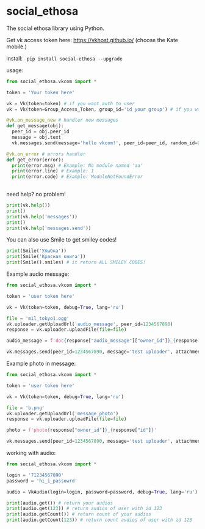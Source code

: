 # social_ethosa
The social ethosa library using Python.

Get vk access token here:
https://vkhost.github.io/ (choose the Kate mobile.)

install:
`
pip install social-ethosa --upgrade`

usage:
```python
from social_ethosa.vkcom import *

token = 'Your token here'

vk = Vk(token=token) # if you want auth to user
vk = Vk(token=Group_Access_Token, group_id='id your group') # if you want auth to group

@vk.on_message_new # handler new messages
def get_message(obj):
  peer_id = obj.peer_id
  message = obj.text
  vk.messages.send(message='hello vkcom!', peer_id=peer_id, random_id=0)

@vk.on_error # errors handler
def get_error(error):
  print(error.msg) # Example: No module named 'aa'
  print(error.line) # Example: 1
  print(error.code) # Example: ModuleNotFoundError
  
```

need help? no problem!
```python
print(vk.help())
print()
print(vk.help('messages'))
print()
print(vk.help('messages.send'))
```

You can also use Smile to get smiley codes!
```python
print(Smile('Улыбка'))
print(Smile('Красная книга'))
print(Smile().smiles) # it return ALL SMILEY CODES!
```


Example audio message:
```python
from social_ethosa.vkcom import *

token = 'user token here'

vk = Vk(token=token, debug=True, lang='ru')

file = 'mil_tokyo1.ogg'
vk.uploader.getUploadUrl('audio_message', peer_id=1234567890)
response = vk.uploader.uploadFile(file=file)

audio_message = f'doc{response["audio_message"]["owner_id"]}_{response["audio_message"]["id"]}'

vk.messages.send(peer_id=1234567890, message='test uploader', attachment=audio_message, random_id=random.randint(0, 1000))
```

Example photo in message:
```python
from social_ethosa.vkcom import *

token = 'user token here'

vk = Vk(token=token, debug=True, lang='ru')

file = 'b.png'
vk.uploader.getUploadUrl('message_photo')
response = vk.uploader.uploadFile(file=file)

photo = f'photo{response["owner_id"]}_{response["id"]}'

vk.messages.send(peer_id=1234567890, message='test uploader', attachment=photo, random_id=random.randint(0, 1000))
```

working with audio:
```python
from social_ethosa.vkcom import *

login = '71234567890'
password = 'hi_i_passowrd'

audio = VkAudio(login=login, password=password, debug=True, lang='ru')

print(audio.get()) # return your audios
print(audio.get(123)) # return audios of user with id 123
print(audio.getCount()) # return count of your audios
print(audio.getCount(123)) # return count audios of user with id 123
```
